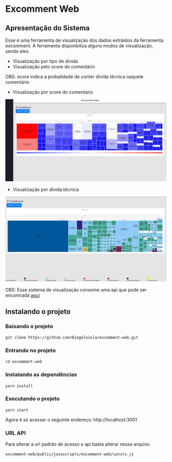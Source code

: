 # Excomment Web

## Apresentação do Sistema

Esse é uma ferramenta de visualização dos dados extráidos da ferramenta excomment. A ferramenta disponbiliza alguns modos de visualização, sendo eles.

* Visualização por tipo de dívida
* Visualização pelo score do comentário

OBS: score indica a probalidade de conter dívida técnica naquele comentário

* Visualização por score do comentário

<img src="images/image1.png"/>

* Visualização por dívida técnica

<img src="images/image2.png"/>

OBS: Esse sistema de visualização consome uma api que pode ser encontrada <a href="https://github.com/Diogoloiola/api_excomment">aqui</a>

## Instalando o projeto

### Baixando o projeto

    git clone https://github.com/Diogoloiola/excomment-web.git

### Entrando no projeto

    cd excomment-web

### Instalando as dependências

    yarn install

### Executando o projeto
   
    yarn start

Agora é só acessar o seguinte endereço: http://localhost:3001

### URL API

Para alterar a url padrão de acesso a api basta alterar nesse arquivo.

    excomment-web/public/javascripts/excomment-web/consts.js